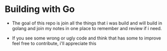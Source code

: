 # Building with Go

- The goal of this repo is join all the things that i was build and will build in golang and join my notes in one place to remember and review if i need.

- If you see some wrong or ugly code and think that has some to improve feel free to contribute, i'll appreciate this
